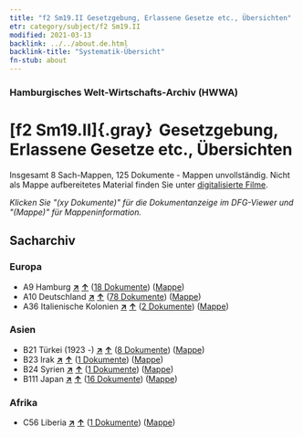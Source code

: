 ```yaml
---
title: "f2 Sm19.II Gesetzgebung, Erlassene Gesetze etc., Übersichten"
etr: category/subject/f2 Sm19.II
modified: 2021-03-13
backlink: ../../about.de.html
backlink-title: "Systematik-Übersicht"
fn-stub: about
---
```


### Hamburgisches Welt-Wirtschafts-Archiv (HWWA)
# [f2 Sm19.II]{.gray}&#8201; Gesetzgebung, Erlassene Gesetze etc., Übersichten&#160; 




Insgesamt 8 Sach-Mappen, 125 Dokumente - Mappen unvollständig.
Nicht als Mappe aufbereitetes Material finden Sie unter [digitalisierte Filme](/film/h1_sh).

_Klicken Sie "(xy Dokumente)" für die Dokumentanzeige im DFG-Viewer und "(Mappe)" für Mappeninformation._

## Sacharchiv




### Europa

- A9 Hamburg [**&nearr;**](../../../geo/i/140905/about.de.html "Hamburg (alle Mappen)") [**&uarr;**](../../../geo/about.de.html#A9 "Ländersystematik") (<a href="https://pm20.zbw.eu/dfgview/sh/140905,144304" title="über: Hamburg : Gesetzgebung, Erlassene Gesetze etc., Übersichten" target="_blank">18 Dokumente</a>) ([Mappe](http://purl.org/pressemappe20/folder/sh/140905,144304))
- A10 Deutschland [**&nearr;**](../../../geo/i/126128/about.de.html "Deutschland (alle Mappen)") [**&uarr;**](../../../geo/about.de.html#A10 "Ländersystematik") (<a href="https://pm20.zbw.eu/dfgview/sh/126128,144304" title="über: Deutschland : Gesetzgebung, Erlassene Gesetze etc., Übersichten" target="_blank">78 Dokumente</a>) ([Mappe](http://purl.org/pressemappe20/folder/sh/126128,144304))
- A36 Italienische Kolonien [**&nearr;**](../../../geo/i/141012/about.de.html "Italienische Kolonien (alle Mappen)") [**&uarr;**](../../../geo/about.de.html#A36 "Ländersystematik") (<a href="https://pm20.zbw.eu/dfgview/sh/141012,144304" title="über: Italienische Kolonien : Gesetzgebung, Erlassene Gesetze etc., Übersichten" target="_blank">2 Dokumente</a>) ([Mappe](http://purl.org/pressemappe20/folder/sh/141012,144304))

### Asien

- B21 Türkei (1923 -) [**&nearr;**](../../../geo/i/141111/about.de.html "Türkei (1923 -) (alle Mappen)") [**&uarr;**](../../../geo/about.de.html#B21 "Ländersystematik") (<a href="https://pm20.zbw.eu/dfgview/sh/141111,144304" title="über: Türkei (1923 -) : Gesetzgebung, Erlassene Gesetze etc., Übersichten" target="_blank">8 Dokumente</a>) ([Mappe](http://purl.org/pressemappe20/folder/sh/141111,144304))
- B23 Irak [**&nearr;**](../../../geo/i/141113/about.de.html "Irak (alle Mappen)") [**&uarr;**](../../../geo/about.de.html#B23 "Ländersystematik") (<a href="https://pm20.zbw.eu/dfgview/sh/141113,144304" title="über: Irak : Gesetzgebung, Erlassene Gesetze etc., Übersichten" target="_blank">1 Dokumente</a>) ([Mappe](http://purl.org/pressemappe20/folder/sh/141113,144304))
- B24 Syrien [**&nearr;**](../../../geo/i/141114/about.de.html "Syrien (alle Mappen)") [**&uarr;**](../../../geo/about.de.html#B24 "Ländersystematik") (<a href="https://pm20.zbw.eu/dfgview/sh/141114,144304" title="über: Syrien : Gesetzgebung, Erlassene Gesetze etc., Übersichten" target="_blank">1 Dokumente</a>) ([Mappe](http://purl.org/pressemappe20/folder/sh/141114,144304))
- B111 Japan [**&nearr;**](../../../geo/i/141272/about.de.html "Japan (alle Mappen)") [**&uarr;**](../../../geo/about.de.html#B111 "Ländersystematik") (<a href="https://pm20.zbw.eu/dfgview/sh/141272,144304" title="über: Japan : Gesetzgebung, Erlassene Gesetze etc., Übersichten" target="_blank">16 Dokumente</a>) ([Mappe](http://purl.org/pressemappe20/folder/sh/141272,144304))

### Afrika

- C56 Liberia [**&nearr;**](../../../geo/i/141405/about.de.html "Liberia (alle Mappen)") [**&uarr;**](../../../geo/about.de.html#C56 "Ländersystematik") (<a href="https://pm20.zbw.eu/dfgview/sh/141405,144304" title="über: Liberia : Gesetzgebung, Erlassene Gesetze etc., Übersichten" target="_blank">1 Dokumente</a>) ([Mappe](http://purl.org/pressemappe20/folder/sh/141405,144304))


